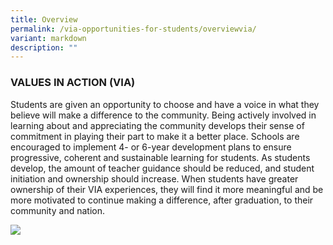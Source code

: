 ```yaml
---
title: Overview
permalink: /via-opportunities-for-students/overviewvia/
variant: markdown
description: ""
---
```

### VALUES IN ACTION (VIA)

Students are given an opportunity to choose and have a voice in what they believe will make a difference to the community. Being actively involved in learning about and appreciating the community develops
their sense of commitment in playing their part to make it a better place. Schools are encouraged to implement 4- or 6-year development plans to
ensure progressive, coherent and sustainable learning for students. As
students develop, the amount of teacher guidance should be reduced,
and student initiation and ownership should increase.
When students have greater ownership of their VIA experiences, they will
find it more meaningful and be more motivated to continue making a
difference, after graduation, to their community and nation.

![](/images/VIA_cover.PNG)